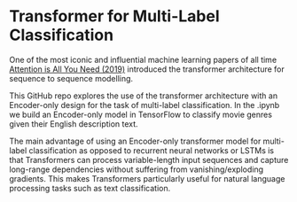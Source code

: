 # Transformer for Multi-Label Classification
One of the most iconic and influential machine learning papers of all time [Attention is All You Need (2019)](https://arxiv.org/abs/1706.03762) introduced the transformer architecture for sequence to sequence modelling.

This GitHub repo explores the use of the transformer architecture with an Encoder-only design for the task of multi-label classification. In the .ipynb we build an Encoder-only model in TensorFlow to classify movie genres given their English description text. 

The main advantage of using an Encoder-only transformer model for multi-label classification as opposed to recurrent neural networks or LSTMs is that Transformers can process variable-length input sequences and capture long-range dependencies without suffering from vanishing/exploding gradients. This makes Transformers particularly useful for natural language processing tasks such as text classification. 

